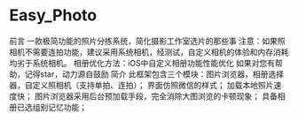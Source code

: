 # Easy_Photo

前言
一款极简功能的照片分拣系统，简化摄影工作室选片的那些事
注意：如果照相机不需要连拍功能，建议采用系统相机，经测试，自定义相机的体验和内存消耗均劣于系统相机。
相册优化方法：iOS中自定义相册功能性能优化
如果对您有帮助，记得star，动力源自鼓励
简介
此框架包含三个模块：图片浏览器，相册选择器，自定义照相机（支持单拍、连拍）；
界面仿照微信的样式；
加载本地照片速度快；
图片浏览器采用后台预加载手段，完全消除大图浏览的卡顿现象；
具备相册已选组别记忆功能；
